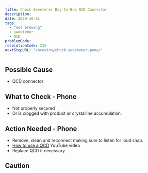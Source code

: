 ```yaml
---
title: Check Sweetener Bag-In-Box QCD Connector
description:
date: 2020-10-01
tags:
  - "not brewing"
  - sweetener
  - QCD
problemCode:
resolutionCode: 210
nextStepURL: "/brewing/check-sweetener-pump/"
---
```

## Possible Cause

- QCD connector

## What to Check - Phone

- Not properly secured
- Or is clogged with product or crystalline accumulation.

## Action Needed - Phone

- Remove, clean and reconnect making sure to listen for loud snap.
- [How to use a QCD](https://www.youtube.com/watch?v=Dnz50YzI59c) YouTube video
- Replace QCD if necessary.

## Caution
